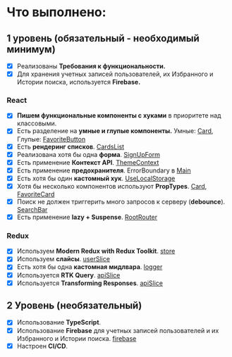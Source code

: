 # Что выполнено:

## 1 уровень (обязательный - необходимый минимум)

- [x] Реализованы **Требования к функциональности.**
- [x] Для хранения учетных записей пользователей, их Избранного и Истории поиска, используется **Firebase.**

### React

- [x] **Пишем функциональные компоненты c хуками** в приоритете над классовыми.
- [x] Есть разделение на **умные и глупые компоненты.**
      Умные: [Card](https://github.com/SalazarSDF/aston-react/blob/main/src/entities/card.tsx),
      Глупые: [FavoriteButton](https://github.com/SalazarSDF/aston-react/blob/main/src/entities/button-favorites.tsx)
- [x] Есть **рендеринг списков**. [CardsList](https://github.com/SalazarSDF/aston-react/blob/main/src/widgets/cards-list.tsx)
- [x] Реализована хотя бы одна **форма**. [SignUpForm](https://github.com/SalazarSDF/aston-react/blob/main/src/pages/sign-up-page.tsx)
- [x] Есть применение **Контекст API**. [ThemeContext](https://github.com/SalazarSDF/aston-react/blob/main/src/app/theme-context.tsx)
- [x] Есть применение **предохранителя**. ErrorBoundary в [Main](https://github.com/SalazarSDF/aston-react/blob/main/src/main.tsx)
- [x] Есть хотя бы один **кастомный хук**. [UseLocalStorage](https://github.com/SalazarSDF/aston-react/blob/main/src/shared/use-local-storage.ts)
- [x] Хотя бы несколько компонентов используют **PropTypes**. [Card](https://github.com/SalazarSDF/aston-react/blob/main/src/entities/card.tsx), [FavoriteCard](https://github.com/SalazarSDF/aston-react/blob/main/src/entities/favorite-card.tsx)
- [x] Поиск не должен триггерить много запросов к серверу (**debounce**). [SearchBar](https://github.com/SalazarSDF/aston-react/blob/main/src/entities/search-bar.tsx)
- [x] Есть применение **lazy + Suspense**. [RootRouter](https://github.com/SalazarSDF/aston-react/blob/main/src/app/index.tsx)

### Redux

- [x] Используем **Modern Redux with Redux Toolkit**. [store](https://github.com/SalazarSDF/aston-react/blob/main/src/app/store.ts)
- [x] Используем **слайсы**. [userSlice](https://github.com/SalazarSDF/aston-react/blob/main/src/features/users/userSlice.ts)
- [x] Есть хотя бы одна **кастомная мидлвара**. [logger](https://github.com/SalazarSDF/aston-react/blob/main/src/features/middleware-logger.ts)
- [x] Используется **RTK Query**. [apiSlice](https://github.com/SalazarSDF/aston-react/blob/main/src/app/apiSlice.ts)
- [x] Используется **Transforming Responses**. [apiSlice](https://github.com/SalazarSDF/aston-react/blob/main/src/app/apiSlice.ts)

## 2 Уровень (необязательный)

- [x] Использование **TypeScript**.
- [x] Использование **Firebase** для учетных записей пользователей и их Избранного и Истории поиска. [firebase](https://github.com/SalazarSDF/aston-react/blob/main/src/app/firebase.ts)
- [x] Настроен **CI/CD**.
